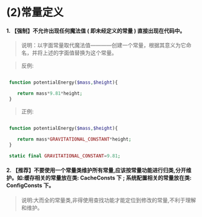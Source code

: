 (2)常量定义
========


#### 1. 【强制】不允许出现任何魔法值 ( 即未经定义的常量 ) 直接出现在代码中。
> 说明：以字面常量取代魔法值————创建一个常量，根据其意义为它命名，并将上述的字面值替换为这个常量。


> 反例:

```php

 function potentialEnergy($mass,$height){

    return mass*9.81*height;
 }
```
> 正例:

```php

 function potentialEnergy($mass,$height){

    return mass*GRAVITATIONAL_CONSTANT*height;
 }

 static final GRAVITATIONAL_CONSTANT=9.81;
```

#### 2. 【推荐】不要使用一个常量类维护所有常量,应该按常量功能进行归类,分开维护。如:缓存相关的常量放在类: CacheConsts 下 ; 系统配置相关的常量放在类: ConfigConsts 下。
> 说明:大而全的常量类,非得使用查找功能才能定位到修改的常量,不利于理解和维护。
